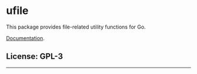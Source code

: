 # ufile

This package provides file-related utility functions for Go.

[Documentation](https://pkg.go.dev/github.com/mark-summerfield/ufile).

## License: GPL-3


---
